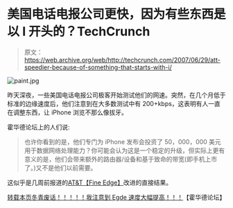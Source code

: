 # 美国电话电报公司更快，因为有些东西是以 I 开头的？TechCrunch

> 原文：<https://web.archive.org/web/http://techcrunch.com/2007/06/29/att-speedier-because-of-something-that-starts-with-i/>

![paint.jpg](img/8c8437e7725d3e587f4dc8b2d52c15f5.png)

昨天深夜，一些美国电话电报公司极客开始测试他们的网速。突然，在几个月低于标准的边缘速度后，他们注意到在大多数测试中有 200+kbps，这表明有人一直在调整东西，让 iPhone 浏览不那么像拔牙。

霍华德论坛上的人们说:

> 也许你看到的是，他们专门为 iPhone 发布会投资了 50，000，000 美元用于数据网络处理能力？你可能会认为这是一个稳定的升级，但实际上更有意义的是，他们会带来额外的路由器/设备和基于致命的带宽(即手机上市了。)又不是他们以前需要。

这似乎是几周前报道的[AT&T【Fine Edge】](https://web.archive.org/web/20150928091415/http://gizmodo.com/gadgets/exclusive/iphone-data-to-be-boosted-by-atts-operation-fine-edge-265867.php)改进的直接结果。

[转载本页冬青废话！！！！！我注意到 Egde 速度大幅提高！！！](https://web.archive.org/web/20150928091415/http://www.howardforums.com/showthread.php?t=1189862)【霍华德论坛】